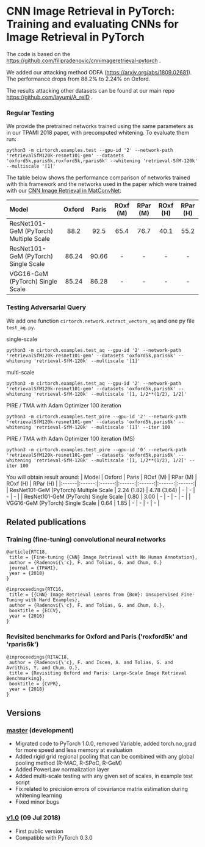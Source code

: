 # CNN Image Retrieval in PyTorch: Training and evaluating CNNs for Image Retrieval in PyTorch

The code is based on the https://github.com/filipradenovic/cnnimageretrieval-pytorch .

We added our attacking method ODFA (https://arxiv.org/abs/1809.02681).  The performance drops from 88.2% to 2.24% on Oxford.

The results attacking other datasets can be found at our main repo https://github.com/layumi/A_reID .

### Regular Testing

We provide the pretrained networks trained using the same parameters as in our TPAMI 2018 paper, with precomputed whitening. To evaluate them run:
```
python3 -m cirtorch.examples.test --gpu-id '2' --network-path 'retrievalSfM120k-resnet101-gem' --datasets 'oxford5k,paris6k,roxford5k,rparis6k' --whitening 'retrieval-SfM-120k' --multiscale '[1]'
```

The table below shows the performance comparison of networks trained with this framework and the networks used in the paper which were trained with our [CNN Image Retrieval in MatConvNet](https://github.com/filipradenovic/cnnimageretrieval):

| Model | Oxford | Paris | ROxf (M) | RPar (M) | ROxf (H) | RPar (H) |
|:------|:------:|:------:|:------:|:------:|:------:|:------:|
| ResNet101-GeM (PyTorch) Multiple Scale | 88.2 | 92.5 | 65.4 | 76.7 | 40.1 | 55.2 |
| ResNet101-GeM (PyTorch) Single Scale   | 86.24 |  90.66  | - | - | - | - |
| VGG16-GeM (PyTorch) Single Scale   | 85.24 |  86.28  | - | - | - | - |

### Testing Adversarial Query
We add one function `cirtorch.network.extract_vectors_aq` and one py file `test_aq.py`.

single-scale
```
python3 -m cirtorch.examples.test_aq --gpu-id '2' --network-path 'retrievalSfM120k-resnet101-gem' --datasets 'oxford5k,paris6k' --whitening 'retrieval-SfM-120k' --multiscale '[1]'
```

multi-scale
```
python3 -m cirtorch.examples.test_aq --gpu-id '2' --network-path 'retrievalSfM120k-resnet101-gem' --datasets 'oxford5k,paris6k' --whitening 'retrieval-SfM-120k' --multiscale '[1, 1/2**(1/2), 1/2]'
```

PIRE / TMA with Adam Optimizer 100 iteration
```
python3 -m cirtorch.examples.test_pire --gpu-id '2' --network-path 'retrievalSfM120k-resnet101-gem' --datasets 'oxford5k,paris6k' --whitening 'retrieval-SfM-120k' --multiscale '[1]' --iter 100
```

PIRE / TMA with Adam Optimizer 100 iteration (MS)
```
python3 -m cirtorch.examples.test_pire --gpu-id '0' --network-path 'retrievalSfM120k-resnet101-gem' --datasets 'oxford5k,paris6k' --whitening 'retrieval-SfM-120k' --multiscale '[1, 1/2**(1/2), 1/2]' --iter 100
```


You will obtain result around:
| Model | Oxford | Paris | ROxf (M) | RPar (M) | ROxf (H) | RPar (H) |
|:------|:------:|:------:|:------:|:------:|:------:|:------:|
| ResNet101-GeM (PyTorch) Multiple Scale | 2.24 (1.82) | 4.78 (3.64) | - | - | - | - |
| ResNet101-GeM (PyTorch) Single Scale  | 0.80 | 3.00 | - | - | - | - |
| VGG16-GeM (PyTorch) Single Scale   | 0.64 | 1.85 | - | - | - | - |

## Related publications

### Training (fine-tuning) convolutional neural networks 
```
@article{RTC18,
 title = {Fine-tuning {CNN} Image Retrieval with No Human Annotation},
 author = {Radenovi{\'c}, F. and Tolias, G. and Chum, O.}
 journal = {TPAMI},
 year = {2018}
}
```
```
@inproceedings{RTC16,
 title = {{CNN} Image Retrieval Learns from {BoW}: Unsupervised Fine-Tuning with Hard Examples},
 author = {Radenovi{\'c}, F. and Tolias, G. and Chum, O.},
 booktitle = {ECCV},
 year = {2016}
}
```

### Revisited benchmarks for Oxford and Paris ('roxford5k' and 'rparis6k')
```
@inproceedings{RITAC18,
 author = {Radenovi{\'c}, F. and Iscen, A. and Tolias, G. and Avrithis, Y. and Chum, O.},
 title = {Revisiting Oxford and Paris: Large-Scale Image Retrieval Benchmarking},
 booktitle = {CVPR},
 year = {2018}
}
```

## Versions

### [master](https://github.com/filipradenovic/cnnimageretrieval-pytorch/tree/master) (development)

- Migrated code to PyTorch 1.0.0, removed Variable, added torch.no_grad for more speed and less memory at evaluation
- Added rigid grid regional pooling that can be combined with any global pooling method (R-MAC, R-SPoC, R-GeM)
- Added PowerLaw normalization layer
- Added multi-scale testing with any given set of scales, in example test script
- Fix related to precision errors of covariance matrix estimation during whitening learning
- Fixed minor bugs

### [v1.0](https://github.com/filipradenovic/cnnimageretrieval-pytorch/tree/v1.0) (09 Jul 2018)

- First public version
- Compatible with PyTorch 0.3.0
